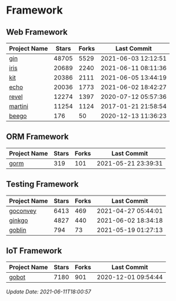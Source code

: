 # Framework

## Web Framework
| Project Name | Stars | Forks | Last Commit |
| ------------ | ----- | ----- | ----------- |
| [gin](https://github.com/gin-gonic/gin) | 48705 | 5529 | 2021-06-03 12:12:51 |
| [iris](https://github.com/kataras/iris) | 20689 | 2240 | 2021-06-11 08:11:36 |
| [kit](https://github.com/go-kit/kit) | 20386 | 2111 | 2021-06-05 13:44:19 |
| [echo](https://github.com/labstack/echo) | 20036 | 1773 | 2021-06-02 18:42:27 |
| [revel](https://github.com/revel/revel) | 12274 | 1397 | 2020-07-12 05:57:36 |
| [martini](https://github.com/go-martini/martini) | 11254 | 1124 | 2017-01-21 21:58:54 |
| [beego](https://github.com/astaxie/beego) | 176 | 50 | 2020-12-13 11:36:23 |

## ORM Framework
| Project Name | Stars | Forks | Last Commit |
| ------------ | ----- | ----- | ----------- |
| [gorm](https://github.com/jinzhu/gorm) | 319 | 101 | 2021-05-21 23:39:31 |

## Testing Framework
| Project Name | Stars | Forks | Last Commit |
| ------------ | ----- | ----- | ----------- |
| [goconvey](https://github.com/smartystreets/goconvey) | 6413 | 469 | 2021-04-27 05:44:01 |
| [ginkgo](https://github.com/onsi/ginkgo) | 4827 | 440 | 2021-06-02 18:34:18 |
| [goblin](https://github.com/franela/goblin) | 794 | 73 | 2021-05-19 01:27:13 |

## IoT Framework
| Project Name | Stars | Forks | Last Commit |
| ------------ | ----- | ----- | ----------- |
| [gobot](https://github.com/hybridgroup/gobot) | 7180 | 901 | 2020-12-01 09:54:44 |

*Update Date: 2021-06-11T18:00:57*
